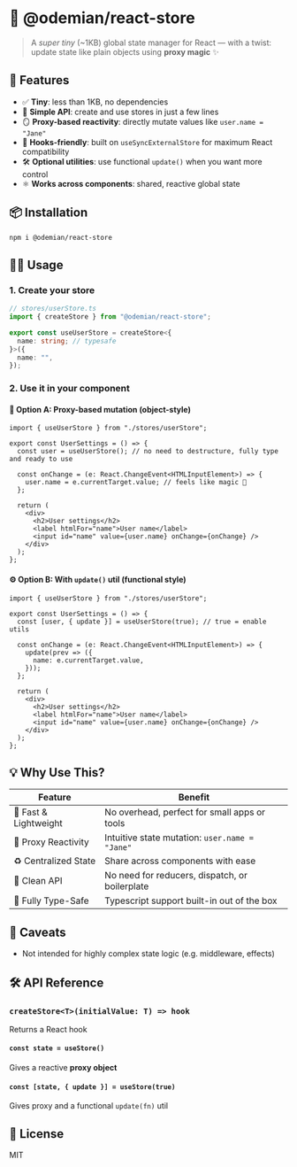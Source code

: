 # 🧠 **@odemian/react-store**

> A *super tiny* (\~1KB) global state manager for React — with a twist: update state like plain objects using **proxy magic** ✨

## 🚀 Features

* ✅ **Tiny**: less than 1KB, no dependencies
* 🧩 **Simple API**: create and use stores in just a few lines
* 🪞 **Proxy-based reactivity**: directly mutate values like `user.name = "Jane"`
* 🔄 **Hooks-friendly**: built on `useSyncExternalStore` for maximum React compatibility
* 🛠️ **Optional utilities**: use functional `update()` when you want more control
* ⚛️ **Works across components**: shared, reactive global state

## 📦 Installation

```bash
npm i @odemian/react-store
```

## 🧑‍💻 Usage

### 1. Create your store

```ts
// stores/userStore.ts
import { createStore } from "@odemian/react-store";

export const useUserStore = createStore<{
  name: string; // typesafe
}>({
  name: "",
});
```

### 2. Use it in your component

#### 🧪 Option A: Proxy-based mutation (object-style)

```tsx
import { useUserStore } from "./stores/userStore";

export const UserSettings = () => {
  const user = useUserStore(); // no need to destructure, fully type and ready to use

  const onChange = (e: React.ChangeEvent<HTMLInputElement>) => {
    user.name = e.currentTarget.value; // feels like magic 🔮
  };

  return (
    <div>
      <h2>User settings</h2>
      <label htmlFor="name">User name</label>
      <input id="name" value={user.name} onChange={onChange} />
    </div>
  );
};
```

#### ⚙️ Option B: With `update()` util (functional style)

```tsx
import { useUserStore } from "./stores/userStore";

export const UserSettings = () => {
  const [user, { update }] = useUserStore(true); // true = enable utils

  const onChange = (e: React.ChangeEvent<HTMLInputElement>) => {
    update(prev => ({
      name: e.currentTarget.value,
    }));
  };

  return (
    <div>
      <h2>User settings</h2>
      <label htmlFor="name">User name</label>
      <input id="name" value={user.name} onChange={onChange} />
    </div>
  );
};
```

## 💡 Why Use This?

| Feature               | Benefit                                        |
| --------------------- | ---------------------------------------------- |
| 🚀 Fast & Lightweight | No overhead, perfect for small apps or tools   |
| 🔮 Proxy Reactivity   | Intuitive state mutation: `user.name = "Jane"` |
| ♻️ Centralized State  | Share across components with ease              |
| 🧼 Clean API          | No need for reducers, dispatch, or boilerplate |
| 🧠 Fully Type-Safe    | Typescript support built-in out of the box     |

## 🛑 Caveats

* Not intended for highly complex state logic (e.g. middleware, effects)

## 🛠️ API Reference

### `createStore<T>(initialValue: T) => hook`

Returns a React hook

#### `const state = useStore()`

Gives a reactive **proxy object**

#### `const [state, { update }] = useStore(true)`

Gives proxy and a functional `update(fn)` util

## 📃 License

MIT
